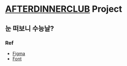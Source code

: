 # [AFTERDINNERCLUB](https://afterdinnerclub.kr/) Project

## 눈 떠보니 수능날?

### Ref

- [Figma](https://www.figma.com/design/8R35bzPzJ5oHDfVtdTbPps/2024_%EC%88%98%EB%8A%A5?node-id=0-1&t=ncwBQSe8VndqvBaN-1)
- [Font](https://noonnu.cc/font_page/1042)

